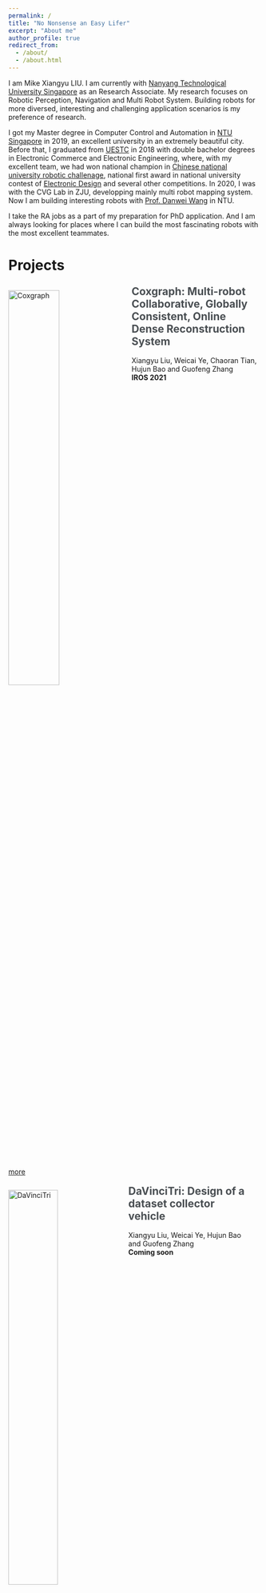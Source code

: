 ```yaml
---
permalink: /
title: "No Nonsense an Easy Lifer"
excerpt: "About me"
author_profile: true
redirect_from: 
  - /about/
  - /about.html
---
```


I am Mike Xiangyu LIU. I am currently with [Nanyang Technological University Singapore](https://www.ntu.edu.sg/) as an Research Associate. My research focuses on Robotic Perception, Navigation and Multi Robot System. Building robots for more diversed, interesting and challenging application scenarios is my preference of research.

I got my Master degree in Computer Control and Automation in [NTU Singapore](www.ntu.edu.sg) in 2019, an excellent university in an extremely beautiful city. Before that, I graduated from [UESTC](www.uestc.edu.cn) in 2018 with double bachelor degrees in Electronic Commerce and Electronic Engineering, where, with my excellent team, we had won national champion in [Chinese national university robotic challenage](www.robomaster.com), national first award in national university contest of [Electronic Design](http://www.nuedc-training.com.cn/) and several other competitions. In 2020, I was with the CVG Lab in ZJU, developping mainly multi robot mapping system. Now I am building interesting robots with [Prof. Danwei Wang](https://personal.ntu.edu.sg/edwwang/) in NTU.

I take the RA jobs as a part of my preparation for PhD application. And I am always looking for places where I can build the most fascinating robots with the most excellent teammates.

Projects
========

<div class="notice--primary" style="float: left"><p><img src="/images/coxgraph.png" alt="Coxgraph" height="45%" width="45%" style="float: left; padding-right: 20px"> <!-- ## Freetures: Localization in Signed Distance Function Maps --></p><h2 style="margin-top:-10px"> <a style="text-decoration:none; color:#494e52;"  title="Coxgraph Project Page">Coxgraph: Multi-robot Collaborative, Globally Consistent, Online Dense Reconstruction System</a></h2><p>Xiangyu Liu, Weicai Ye, Chaoran Tian, Hujun Bao and Guofeng Zhang <br> <strong>IROS 2021</strong></p></div>

[more](../projects/coxgraph/index.md)


<div class="notice--primary" style="float: left"><p><img src="/images/davincitri.png" alt="DaVinciTri" height="45%" width="45%" style="float: left; padding-right: 20px"> <!-- ## Freetures: Localization in Signed Distance Function Maps --></p><h2 style="margin-top:-10px"> <a style="text-decoration:none; color:#494e52;" title="DaVinciTri Project Page">DaVinciTri: Design of a dataset collector vehicle</a></h2><p>Xiangyu Liu, Weicai Ye, Hujun Bao and Guofeng Zhang <br> <strong>Coming soon</strong></p></div>


Competitions
========


<div class="notice--primary" style="float: left"><p><img src="/images/robomaster.png" alt="RoboMaster" height="45%" width="45%" style="float: left; padding-right: 20px"> <!-- ## Freetures: Localization in Signed Distance Function Maps --></p><h2 style="margin-top:-10px"> <a style="text-decoration:none; color:#494e52;" title="RoboMaster Project Page">RoboMaster Competition Drone</a></h2><p>Xiangyu Liu*, Yiqie Qu*, Jixiang Xv*, Liping He, Qianhong He<br> <strong>RoboMaster 2016 National Championship</strong></p></div>

[more](../projects/rm/index.md)


<div class="notice--primary" style="float: left"><p><img src="/images/jdx.png" alt="JDX" height="45%" width="45%" style="float: left; padding-right: 20px"> <!-- ## Freetures: Localization in Signed Distance Function Maps --></p><h2 style="margin-top:-10px"> <a style="text-decoration:none; color:#494e52;" title="JDX Project Page">JDX Auto-Sorting Robot</a></h2><p>Junru Chen*, Xiangyu Liu*, Shiwei Wu*, Xvsheng Ren*, Fanglin Zhang*<br> <strong>JD X Robotic Challenge 2017</strong></p></div>

[more](../projects/jdx/index.md)

* For all previous projects and competition, please refer to my CV.
